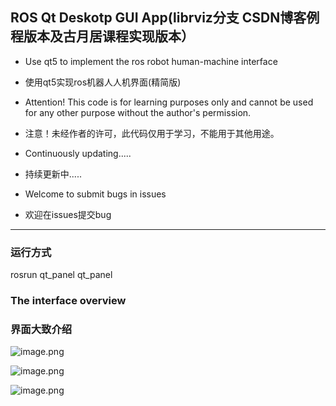 ## ROS Qt Deskotp GUI App(librviz分支 CSDN博客例程版本及古月居课程实现版本）
- Use qt5 to implement the ros robot human-machine interface

- 使用qt5实现ros机器人人机界面(精简版)

- Attention! This code is for learning purposes only and cannot be used for any other purpose without the author's permission.

- 注意！未经作者的许可，此代码仅用于学习，不能用于其他用途。

- Continuously updating.....

- 持续更新中.....

- Welcome to submit bugs in issues

- 欢迎在issues提交bug

***
### 运行方式

rosrun qt_panel qt_panel

### The interface overview
### 界面大致介绍
![image.png](https://i.postimg.cc/vT13FgnG/image.png)

![image.png](https://i.postimg.cc/zGh6HMVq/image.png)

![image.png](https://i.postimg.cc/5t0zRcLV/image.png)
